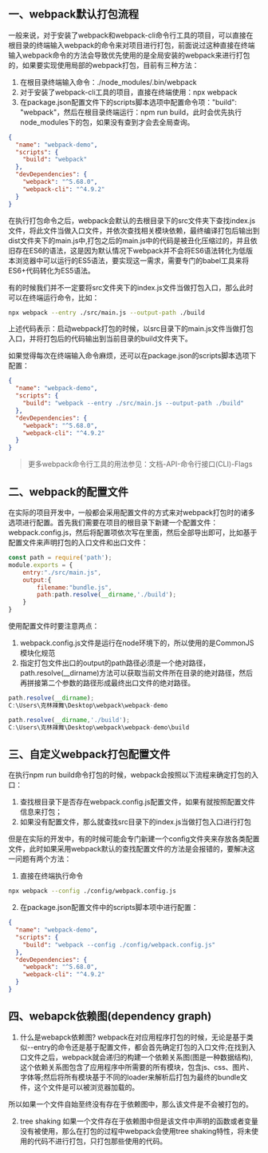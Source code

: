 ## 一、webpack默认打包流程
一般来说，对于安装了webpack和webpack-cli命令行工具的项目，可以直接在根目录的终端输入webpack的命令来对项目进行打包，前面说过这种直接在终端输入webpack命令的方法会导致优先使用的是全局安装的webpack来进行打包的，如果要实现使用局部的webpack打包，目前有三种方法：

1. 在根目录终端输入命令：./node_modules/.bin/webpack
2. 对于安装了webpack-cli工具的项目，直接在终端使用：npx webpack
3. 在package.json配置文件下的scripts脚本选项中配置命令项："build": "webpack"，然后在根目录终端运行：npm run build，此时会优先执行node_modules下的包，如果没有查到才会去全局查询。
```json
{
  "name": "webpack-demo",
  "scripts": {
	"build": "webpack"
  },
  "devDependencies": {
    "webpack": "^5.68.0",
    "webpack-cli": "^4.9.2"
  }
}
```

在执行打包命令之后，webpack会默认的去根目录下的src文件夹下查找index.js文件，将此文件当做入口文件，并依次查找相关模块依赖，最终编译打包后输出到dist文件夹下的main.js中,打包之后的main.js中的代码是被丑化压缩过的，并且依旧存在ES6的语法，这是因为默认情况下webpack并不会将ES6语法转化为低版本浏览器中可以运行的ES5语法，要实现这一需求，需要专门的babel工具来将ES6+代码转化为ES5语法。

有的时候我们并不一定要将src文件夹下的index.js文件当做打包入口，那么此时可以在终端运行命令，比如：
```bash
npx webpack --entry ./src/main.js --output-path ./build
```
上述代码表示：启动webpack打包的时候，以src目录下的main.js文件当做打包入口，并将打包后的代码输出到当前目录的build文件夹下。

如果觉得每次在终端输入命令麻烦，还可以在package.json的scripts脚本选项下配置：
```json
{
  "name": "webpack-demo",
  "scripts": {
	"build": "webpack --entry ./src/main.js --output-path ./build"
  },
  "devDependencies": {
    "webpack": "^5.68.0",
    "webpack-cli": "^4.9.2"
  }
}
```

> 更多webpack命令行工具的用法参见：文档-API-命令行接口(CLI)-Flags

## 二、webpack的配置文件
在实际的项目开发中，一般都会采用配置文件的方式来对webpack打包时的诸多选项进行配置。首先我们需要在项目的根目录下新建一个配置文件：webpack.config.js，然后将配置项依次写在里面，然后全部导出即可，比如基于配置文件来声明打包的入口文件和出口文件：

```js
const path = require('path');
module.exports = {
	entry:"./src/main.js",
	output:{
		filename:"bundle.js",
		path:path.resolve(__dirname,'./build');
	}
}
```
使用配置文件时要注意两点：
1. webpack.config.js文件是运行在node环境下的，所以使用的是CommonJS模块化规范
2. 指定打包文件出口的output的path路径必须是一个绝对路径，path.resolve(__dirname)方法可以获取当前文件所在目录的绝对路径，然后再拼接第二个参数的路径形成最终出口文件的绝对路径。
```js
path.resolve(__dirname);
C:\Users\克林辣舞\Desktop\webpack\webpack-demo

path.resolve(__dirname,'./build');
C:\Users\克林辣舞\Desktop\webpack\webpack-demo\build
```

## 三、自定义webpack打包配置文件
在执行npm run build命令打包的时候，webpack会按照以下流程来确定打包的入口：

1. 查找根目录下是否存在webpack.config.js配置文件，如果有就按照配置文件信息来打包；
2. 如果没有配置文件，那么就查找src目录下的index.js当做打包入口进行打包

但是在实际的开发中，有的时候可能会专门新建一个config文件夹来存放各类配置文件，此时如果采用webpack默认的查找配置文件的方法是会报错的，要解决这一问题有两个方法：
1. 直接在终端执行命令
```bash
npx webpack --config ./config/webpack.config.js
```

2. 在package.json配置文件中的scripts脚本项中进行配置：
```json
{
  "name": "webpack-demo",
  "scripts": {
	"build": "webpack --config ./config/webpack.config.js"
  },
  "devDependencies": {
    "webpack": "^5.68.0",
    "webpack-cli": "^4.9.2"
  }
}
```

## 四、webapck依赖图(dependency graph)

1. 什么是webapck依赖图?
webpack在对应用程序打包的时候，无论是基于类似--entry的命令还是基于配置文件，都会首先确定打包的入口文件;在找到入口文件之后，webpack就会递归的构建一个依赖关系图(图是一种数据结构),这个依赖关系图包含了应用程序中所需要的所有模块，包含js、css、图片、字体等;然后将所有模块基于不同的loader来解析后打包为最终的bundle文件，这个文件是可以被浏览器加载的。

所以如果一个文件自始至终没有存在于依赖图中，那么该文件是不会被打包的。

2. tree shaking
如果一个文件存在于依赖图中但是该文件中声明的函数或者变量没有被使用，那么在打包的过程中webpack会使用tree shaking特性，将未使用的代码不进行打包，只打包那些使用的代码。
